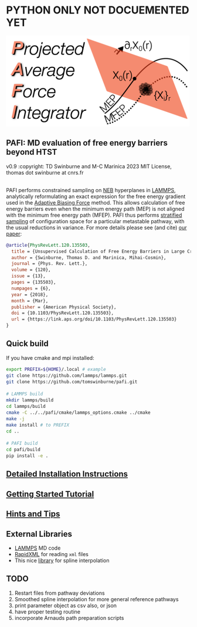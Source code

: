 
<h1> PYTHON ONLY NOT DOCUEMENTED YET </h1>

<img src="doc/pafi_title.png" width=500></img>

<h2> PAFI: MD evaluation of free energy barriers beyond HTST</h2>
v0.9 :copyright: TD Swinburne and M-C Marinica 2023 MIT License, thomas dot swinburne at cnrs.fr<br><br>

PAFI performs constrained sampling on [NEB](https://docs.lammps.org/fix_neb.html) hyperplanes in [LAMMPS](https://docs.lammps.org), 
analytically reformulating an exact expression for the free energy gradient used in the
[Adaptive Biasing Force](https://pubs.acs.org/doi/10.1021/jp506633n) method.
This allows calculation of free energy barriers even when the minimum energy path (MEP)
is not aligned with the minimum free energy path (MFEP). PAFI thus performs
[stratified sampling](https://en.wikipedia.org/wiki/Stratified_sampling) of configuration 
space for a particular metastable pathway, with the usual reductions in variance.
For more details please see (and cite) [our paper](https://journals.aps.org/prl/abstract/10.1103/PhysRevLett.120.135503):
```bibtex
@article{PhysRevLett.120.135503,
  title = {Unsupervised Calculation of Free Energy Barriers in Large Crystalline Systems},
  author = {Swinburne, Thomas D. and Marinica, Mihai-Cosmin},
  journal = {Phys. Rev. Lett.},
  volume = {120},
  issue = {13},
  pages = {135503},
  numpages = {6},
  year = {2018},
  month = {Mar},
  publisher = {American Physical Society},
  doi = {10.1103/PhysRevLett.120.135503},
  url = {https://link.aps.org/doi/10.1103/PhysRevLett.120.135503}
}
```

## Quick build
If you have cmake and mpi installed:
```bash
export PREFIX=${HOME}/.local # example
git clone https://github.com/lammps/lammps.git
git clone https://github.com/tomswinburne/pafi.git

# LAMMPS build
mkdir lammps/build
cd lammps/build
cmake -C ../../pafi/cmake/lammps_options.cmake ../cmake
make -j
make install # to PREFIX
cd ..

# PAFI build
cd pafi/build
pip install -e .
```

## [Detailed Installation Instructions](doc/INSTALL.md)
## [Getting Started Tutorial](doc/TUTORIAL.md)
## [Hints and Tips](doc/TIPS.md)

## External Libraries
- [LAMMPS](https://lammps.sandia.gov) MD code
- [RapidXML](https://rapidxml.sourceforge.net) for reading `xml` files
- This nice [library](https://github.com/ttk592/spline) for spline interpolation

## TODO
1. Restart files from pathway deviations
2. Smoothed spline interpolation for more general reference pathways
3. print parameter object as csv also, or json
4. have proper testing routine
5. incorporate Arnauds path preparation scripts


